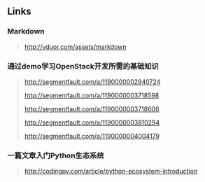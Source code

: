 ## Links

### Markdown
> http://vduor.com/assets/markdown

### 通过demo学习OpenStack开发所需的基础知识
> http://segmentfault.com/a/1190000002940724
> 
> http://segmentfault.com/a/1190000003718598
> 
> http://segmentfault.com/a/1190000003718606
> 
> http://segmentfault.com/a/1190000003810294
> 
> http://segmentfault.com/a/1190000004004179

### 一篇文章入门Python生态系统
> http://codingpy.com/article/python-ecosystem-introduction